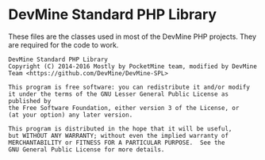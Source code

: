 # DevMine Standard PHP Library
These files are the classes used in most of the DevMine PHP projects.
They are required for the code to work.


	DevMine Standard PHP Library
	Copyright (C) 2014-2016 Mostly by PocketMine team, modified by DevMine Team <https://github.com/DevMine/DevMine-SPL>

	This program is free software: you can redistribute it and/or modify
	it under the terms of the GNU Lesser General Public License as published by
	the Free Software Foundation, either version 3 of the License, or
	(at your option) any later version.

	This program is distributed in the hope that it will be useful,
	but WITHOUT ANY WARRANTY; without even the implied warranty of
	MERCHANTABILITY or FITNESS FOR A PARTICULAR PURPOSE.  See the
	GNU General Public License for more details.